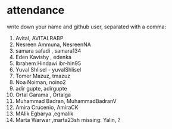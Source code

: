 # attendance
write down your name and github user, separated with a comma:
1. Avital, AVITALRABP
1.  Nesreen Ammuna, NesreenNA
1. samara safadi , samara134
1. Eden Kavishy , edenka
1. Ibrahem  Hindawi ibr-hin95
1. Yuval Shlisel - yuvalShlisel
1. Tomer Mazuz, tmazuz
1. Noa Noiman, noino2
1. adir gupte, adirgupte
1. Ortal Garama , Ortalga
1. Muhammad Badran, MuhammadBadranV
1. Amira Crucenio, AmiraCK
1. MAlik Egbarya ,egmalik
1. Marta Warwar ,marta23sh
missing: Yalin, ?
